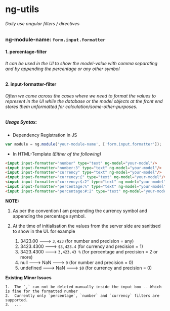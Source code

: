 # ng-utils
###### Daily use angular filters / directives

### **ng-module-name: `form.input.formatter`**

#### **1. percentage-filter**
	
###### It can be used in the UI to show the model-value with comma separating and by appending the percentage or any other symbol

#### **2. input-formatter-filter**

###### Often we come across the cases where we need to format the values to represent in the UI while the database or the model objects at the front end stores them unformatted for calculation/some-other-purposes.
    
##### Usage Syntax:

*	Dependency Registration in JS
    
```javascript
var module = ng.module('your-module-name', ['form.input.formatter']);
```

*	In HTML-Template *(Either of the following)*

```html
<input input-formatter="number" type="text" ng-model="your-model"/>
<input input-formatter="number:3" type="text" ng-model="your-model"/>
<input input-formatter="currency" type="text" ng-model="your-model"/>
<input input-formatter="currency:£" type="text" ng-model="your-model"/>
<input input-formatter="currency:$:2" type="text" ng-model="your-model"/>
<input input-formatter="percentage:%" type="text" ng-model="your-model"/>
<input input-formatter="percentage:#:2" type="text" ng-model="your-model"/>
```


**NOTE:**

1.	As per the convention I am prepending the currency symbol and appending the percentage symbol.
2.	At the time of initialisation the values from the server side are sanitised to show in the UI. for example
		
	1.	3423.00 ---> `3,423` (for number and precision = any)
	2.	3423.4300 ---> `$3,423.4` (for currency and precision = 1)
	3.	3423.4300 ---> `3,423.43 %` (for percentage and precision = 2 or more)
	4.	null ---> NaN ---> `0` (for number and precision = 0)
	5.	undefined ---> NaN ---> `$0` (for currency and precision = 0)



**Existing Minor Issues**

	1.	The `,` can not be deleted manually inside the input box -- Which is fine for the formatted number
	2.	Currently only `percentage`, `number` and `currency` filters are supported.
	3.	...
